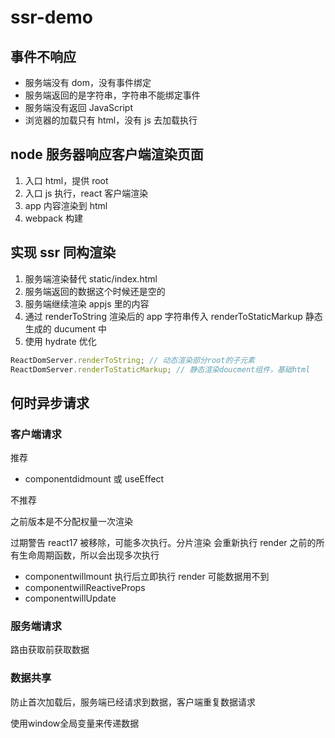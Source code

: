 # ssr-demo

## 事件不响应

- 服务端没有 dom，没有事件绑定
- 服务端返回的是字符串，字符串不能绑定事件
- 服务端没有返回 JavaScript
- 浏览器的加载只有 html，没有 js 去加载执行

## node 服务器响应客户端渲染页面

1. 入口 html，提供 root
2. 入口 js 执行，react 客户端渲染
3. app 内容渲染到 html
4. webpack 构建

## 实现 ssr 同构渲染

1. 服务端渲染替代 static/index.html
2. 服务端返回的数据这个时候还是空的
3. 服务端继续渲染 appjs 里的内容
4. 通过 renderToString 渲染后的 app 字符串传入 renderToStaticMarkup 静态生成的 ducument 中
5. 使用 hydrate 优化

```js
ReactDomServer.renderToString; // 动态渲染部分root的子元素
ReactDomServer.renderToStaticMarkup; // 静态渲染doucment组件，基础html
```

## 何时异步请求

### 客户端请求

推荐

- componentdidmount 或 useEffect

不推荐

之前版本是不分配权量一次渲染

过期警告 react17 被移除，可能多次执行。分片渲染 会重新执行 render 之前的所有生命周期函数，所以会出现多次执行

- componentwillmount 执行后立即执行 render 可能数据用不到
- componentwillReactiveProps
- componentwillUpdate

### 服务端请求
路由获取前获取数据

### 数据共享

防止首次加载后，服务端已经请求到数据，客户端重复数据请求

使用window全局变量来传递数据